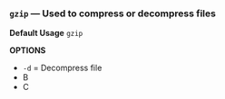### `gzip` — Used to compress or decompress files

**Default Usage**
	`gzip` 

**OPTIONS**
- `-d` = Decompress file
- B
- C


